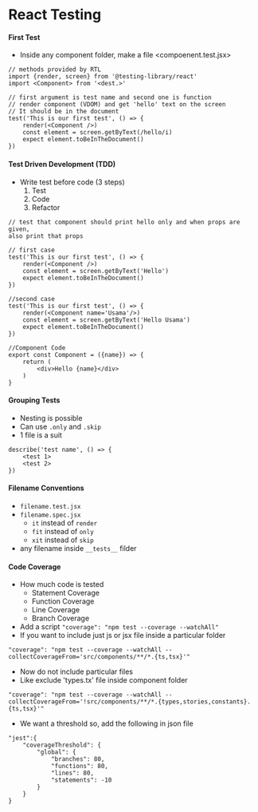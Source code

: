 # React Testing

#### First Test
* Inside any component folder, make a file <compoenent.test.jsx>
```
// methods provided by RTL
import {render, screen} from '@testing-library/react'
import <Component> from '<dest.>'

// first argument is test name and second one is function
// render component (VDOM) and get 'hello' text on the screen
// It should be in the document
test('This is our first test', () => {
    render(<Component />)
    const element = screen.getByText(/hello/i)
    expect element.toBeInTheDocument()
})
```

#### Test Driven Development (TDD)
* Write test before code (3 steps)
    1. Test
    2. Code
    3. Refactor
```
// test that component should print hello only and when props are given,
also print that props

// first case
test('This is our first test', () => {
    render(<Component />)
    const element = screen.getByText('Hello')
    expect element.toBeInTheDocument()
})

//second case
test('This is our first test', () => {
    render(<Component name='Usama'/>)
    const element = screen.getByText('Hello Usama')
    expect element.toBeInTheDocument()
})

//Component Code
export const Component = ({name}) => {
    return (
        <div>Hello {name}</div>
    )
}
```

#### Grouping Tests
* Nesting is possible
* Can use ```.only``` and ```.skip```
* 1 file is a suit
```
describe('test name', () => {
    <test 1>
    <test 2>
})
```
#### Filename Conventions
* ```filename.test.jsx```
* ```filename.spec.jsx```
    * ```it``` instead of ```render```
    * ```fit``` instead of ```only```
    * ```xit``` instead of ```skip```
* any filename inside ```__tests__``` filder
#### Code Coverage
* How much code is tested
    * Statement Coverage
    * Function Coverage
    * Line Coverage
    * Branch Coverage
* Add a script
```"coverage": "npm test --coverage --watchAll"``` 
* If you want to include just js or jsx file inside a particular folder
```
"coverage": "npm test --coverage --watchAll --collectCoverageFrom='src/components/**/*.{ts,tsx}'"
```
* Now do not include particular files
* Like exclude 'types.tx' file inside component folder
```
"coverage": "npm test --coverage --watchAll --collectCoverageFrom='!src/components/**/*.{types,stories,constants}.{ts,tsx}'"
```
* We want a threshold so, add the following in json file
```
"jest":{
    "coverageThreshold": {
        "global": {
            "branches": 80,
            "functions": 80,
            "lines": 80,
            "statements": -10
        }
    }
}
```
